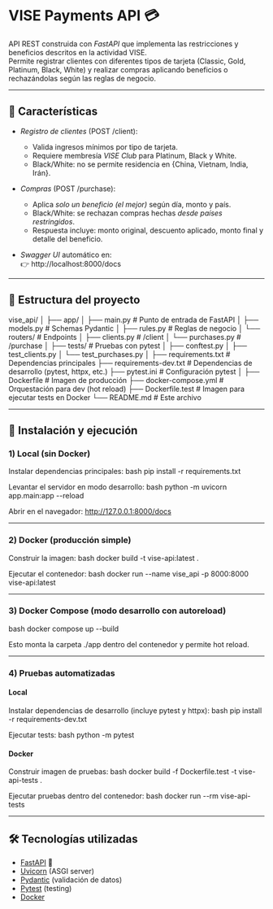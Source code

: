 # VISE Payments API 💳

API REST construida con *FastAPI* que implementa las restricciones y beneficios descritos en la actividad VISE.  
Permite registrar clientes con diferentes tipos de tarjeta (Classic, Gold, Platinum, Black, White) y realizar compras aplicando beneficios o rechazándolas según las reglas de negocio.

---

## 🚀 Características

- *Registro de clientes* (POST /client):
  - Valida ingresos mínimos por tipo de tarjeta.
  - Requiere membresía *VISE Club* para Platinum, Black y White.
  - Black/White: no se permite residencia en {China, Vietnam, India, Irán}.

- *Compras* (POST /purchase):
  - Aplica *solo un beneficio (el mejor)* según día, monto y país.
  - Black/White: se rechazan compras hechas *desde países restringidos*.
  - Respuesta incluye: monto original, descuento aplicado, monto final y detalle del beneficio.

- *Swagger UI* automático en:  
  👉 http://localhost:8000/docs

---

## 📂 Estructura del proyecto

vise_api/
│
├── app/
│   ├── main.py              # Punto de entrada de FastAPI
│   ├── models.py            # Schemas Pydantic
│   ├── rules.py             # Reglas de negocio
│   └── routers/             # Endpoints
│       ├── clients.py       # /client
│       └── purchases.py     # /purchase
│
├── tests/                   # Pruebas con pytest
│   ├── conftest.py
│   ├── test_clients.py
│   └── test_purchases.py
│
├── requirements.txt         # Dependencias principales
├── requirements-dev.txt     # Dependencias de desarrollo (pytest, httpx, etc.)
├── pytest.ini               # Configuración pytest
│
├── Dockerfile               # Imagen de producción
├── docker-compose.yml       # Orquestación para dev (hot reload)
├── Dockerfile.test          # Imagen para ejecutar tests en Docker
└── README.md                # Este archivo

---

## 🔧 Instalación y ejecución

### 1) Local (sin Docker)

Instalar dependencias principales:
bash
pip install -r requirements.txt


Levantar el servidor en modo desarrollo:
bash
python -m uvicorn app.main:app --reload


Abrir en el navegador: http://127.0.0.1:8000/docs

---

### 2) Docker (producción simple)

Construir la imagen:
bash
docker build -t vise-api:latest .


Ejecutar el contenedor:
bash
docker run --name vise_api -p 8000:8000 vise-api:latest


---

### 3) Docker Compose (modo desarrollo con autoreload)

bash
docker compose up --build


Esto monta la carpeta ./app dentro del contenedor y permite hot reload.

---

### 4) Pruebas automatizadas

#### Local
Instalar dependencias de desarrollo (incluye pytest y httpx):
bash
pip install -r requirements-dev.txt


Ejecutar tests:
bash
python -m pytest


#### Docker
Construir imagen de pruebas:
bash
docker build -f Dockerfile.test -t vise-api-tests .


Ejecutar pruebas dentro del contenedor:
bash
docker run --rm vise-api-tests


---

## 🛠 Tecnologías utilizadas
- [FastAPI](https://fastapi.tiangolo.com/) 🚀
- [Uvicorn](https://www.uvicorn.org/) (ASGI server)
- [Pydantic](https://docs.pydantic.dev/) (validación de datos)
- [Pytest](https://docs.pytest.org/) (testing)
- [Docker](https://www.docker.com/)